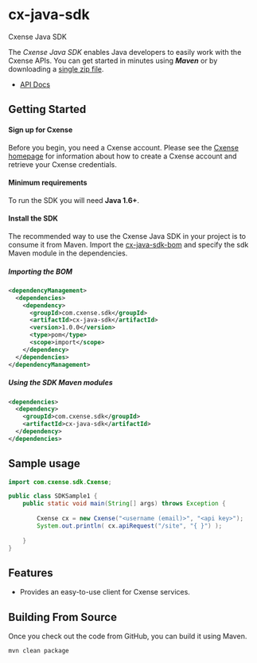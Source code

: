 # cx-java-sdk
Cxense Java SDK

The *Cxense Java SDK* enables Java developers to easily work with the Cxense APIs. You can get
started in minutes using ***Maven*** or by downloading a [single zip file][install-jar].

* [API Docs][docs-api]


## Getting Started

#### Sign up for Cxense ####

Before you begin, you need a Cxense account. Please see the [Cxense homepage][homepage] for information
about how to create a Cxense account and retrieve your Cxense credentials.

#### Minimum requirements ####

To run the SDK you will need **Java 1.6+**.

#### Install the SDK ####

The recommended way to use the Cxense Java SDK in your project is to consume it from Maven. Import
the [cx-java-sdk-bom][] and specify the sdk Maven module in the dependencies.

##### Importing the BOM #####

```xml
<dependencyManagement>
  <dependencies>
    <dependency>
      <groupId>com.cxense.sdk</groupId>
      <artifactId>cx-java-sdk</artifactId>
      <version>1.0.0</version>
      <type>pom</type>
      <scope>import</scope>
    </dependency>
  </dependencies>
</dependencyManagement>
```

##### Using the SDK Maven modules #####

```xml
<dependencies>
  <dependency>
    <groupId>com.cxense.sdk</groupId>
    <artifactId>cx-java-sdk</artifactId>
  </dependency>
</dependencies>
```

## Sample usage

```java
import com.cxense.sdk.Cxense;

public class SDKSample1 {
    public static void main(String[] args) throws Exception {
        
        Cxense cx = new Cxense("<username (email)>", "<api key>");
        System.out.println( cx.apiRequest("/site", "{ }") );
        
    }
}
```



## Features

* Provides an easy-to-use client for Cxense services.


## Building From Source

Once you check out the code from GitHub, you can build it using Maven.

```
mvn clean package
```


[homepage]: https://www.cxense.com/
[docs-api]: https://wiki.cxense.com/display/cust/Home
[install-jar]: http://sdk.cxense.com/cx-java-sdk-1.0.zip
[cx-java-sdk-bom]: https://github.com/cxense/cx-java-sdk/tree/master/cx-java-sdk-bom

